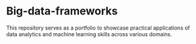 # Big-data-frameworks
This repository serves as a portfolio to showcase practical applications of data analytics and machine learning skills across various domains.
